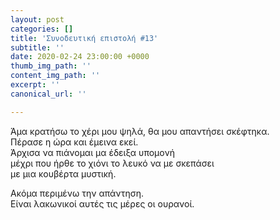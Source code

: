 ```yaml
---
layout: post
categories: []
title: 'Συνοδευτική επιστολή #13'
subtitle: ''
date: 2020-02-24 23:00:00 +0000
thumb_img_path: ''
content_img_path: ''
excerpt: ''
canonical_url: ''

---
```

Άμα κρατήσω το χέρι μου ψηλά, θα μου απαντήσει σκέφτηκα.  
Πέρασε η ώρα και έμεινα εκεί.  
Άρχισα να πιάνομαι μα έδειξα υπομονή   
μέχρι που ήρθε το χιόνι το λευκό να με σκεπάσει  
με μια κουβέρτα μυστική.

Ακόμα περιμένω την απάντηση.  
Είναι λακωνικοί αυτές τις μέρες οι ουρανοί.